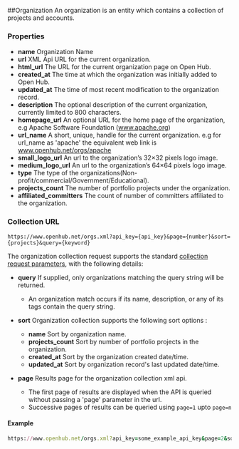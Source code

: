 ##Organization
An organization is an entity which contains a collection of projects and accounts.


### Properties
+ __name__ Organization Name
+ __url__  XML Api URL for the current organization.
+ __html_url__ The URL for the current organization page on Open Hub.
+ __created_at__ The time at which the organization was initially added to Open Hub.
+ __updated_at__ The time of most recent modification to the organization record.
+ __description__ The optional description of the current organization, currently limited to 800 characters.
+ __homepage_url__ An optional URL for the home page of the organization, e.g Apache Software Foundation (www.apache.org)
+ __url_name__ A short, unique, handle for the current organization. e.g for url_name as 'apache' the equivalent web link is www.openhub.net/orgs/apache 
+ __small_logo_url__ An url to the organization’s 32×32 pixels logo image.
+ __medium_logo_url__ An url to the organization’s 64×64 pixels logo image.
+ __type__ The type of the organizations(Non-profit/commercial/Government/Educational).
+ __projects_count__ The number of portfolio projects under the organization.
+ __affiliated_committers__ The count of number of committers affiliated to the organization.


### Collection URL
```shell
https://www.openhub.net/orgs.xml?api_key={api_key}&page={number}&sort={projects}&query={keyword}
```

The organization collection request supports the standard [collection request parameters](/README.md#collection-requests), with the following details:

+ __query__ If supplied, only organizations matching the query string will be returned.

  - An organization match occurs if its name, description, or any of its tags contain the query string.

+ __sort__ Organization collection supports the following sort options :

  - __name__ Sort by organization name.
  - __projects_count__ Sort by number of portfolio projects in the organization.
  - __created_at__ Sort by the organization created date/time.
  - __updated_at__ Sort by organization record's last updated date/time.

+ __page__ Results page for the organization collection xml api.

  - The first page of results are displayed when the API is queried without passing a 'page' parameter in the url.
  - Successive pages of results can be queried using ```page=1``` upto ```page=n```

#### Example

```ruby
https://www.openhub.net/orgs.xml?api_key=some_example_api_key&page=2&sort=projects_count&query=java
```
